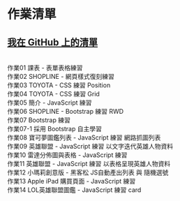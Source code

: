 作業清單
==================================================
[我在 GitHub 上的清單](https://DavidPeng1.github.io)
--------------------------------------------------
<br>作業01 課表 - 表單表格練習
<br>作業02 SHOPLINE - 網頁樣式復刻練習
<br>作業03 TOYOTA - CSS 練習 Position
<br>作業04 TOYOTA - CSS 練習 Grid
<br>作業05 簡介 - JavaScript 練習
<br>作業06 SHOPLINE - Bootstrap 練習 RWD
<br>作業07 Bootstrap 練習
<br>作業07-1 採用 Bootstrap 自主學習
<br>作業08 寶可夢圖鑑列表 - JavaScript 練習 網路抓圖列表
<br>作業09 英雄聯盟 - JavaScript 練習 以文字迭代英雄人物資料
<br>作業10 雷達分佈圖與表格  - JavaScript 練習
<br>作業11 英雄聯盟 - JavaScript 練習 以表格呈現英雄人物資料
<br>作業12 小瑪莉創意版 - 黑客松 JS自動產出列表 與 隨機選號
<br>作業13 Apple iPad 購買頁面  - JavaScript 練習
<br>作業14 LOL英雄聯盟圖鑑 - JavaScript 練習 card



